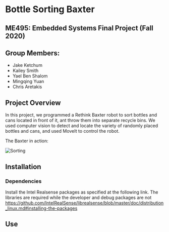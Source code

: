 # Bottle Sorting Baxter
## ME495: Embedded Systems Final Project (Fall 2020)

## Group Members:
- Jake Ketchum
- Kailey Smith
- Yael Ben Shalom
- Mingqing Yuan
- Chris Aretakis


## Project Overview
In this project, we programmed a Rethink Baxter robot to sort bottles and cans located in front of it, ant throw them into separate recycle bins. We used computer vision to detect and locate the variety of randomly placed bottles and cans, and used MoveIt to control the robot.

The Baxter in action:

![Sorting](https://github.com/ME495-EmbeddedSystems/final-project-scott-s-bot-for-tots/tree/master/videos/Baxter_sorting.gif)


## Installation

### Dependencies

Install the Intel Realsense packages as specified at the following link. The libraries are required while the developer and debug packages are not https://github.com/IntelRealSense/librealsense/blob/master/doc/distribution_linux.md#installing-the-packages

## Use



